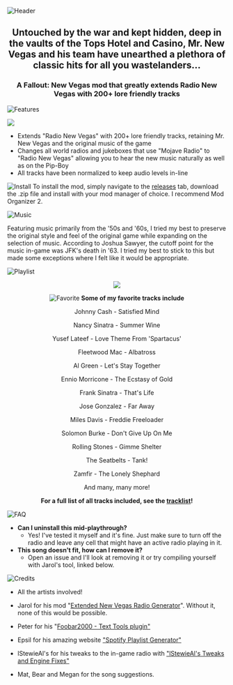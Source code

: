 
![Header](https://user-images.githubusercontent.com/22448079/172238001-6ac0707b-d0b3-4739-b580-9d72ef5ceb3f.png)

<h2 align="center">
  <p>Untouched by the war and kept hidden, deep in the vaults of the Tops Hotel and Casino, Mr. New Vegas and his team have unearthed a plethora of classic hits for all you wastelanders...</p>
</h2>

<h3 align="center">
  <p>A Fallout: New Vegas mod that greatly extends Radio New Vegas with 200+ lore friendly tracks</p>
</h3>


![Features](https://user-images.githubusercontent.com/22448079/172239735-1e0ab82a-c879-4ff6-900c-446461013add.png)

<a  href="https://www.youtube.com/watch?v=JN9yceVkWwM">
  <img src="https://user-images.githubusercontent.com/22448079/172727077-26790158-a54b-4332-b1bd-772d0e509651.png">
</a>

- Extends "Radio New Vegas" with 200+ lore friendly tracks, retaining Mr. New Vegas and the original music of the game
-  Changes all world radios and jukeboxes that use "Mojave Radio" to "Radio New Vegas" allowing you to hear the new music naturally as well as on the Pip-Boy
- All tracks have been normalized to keep audio levels in-line 

 
![Install](https://user-images.githubusercontent.com/22448079/172240403-0225333d-4069-40e7-8882-addadde86ae3.png)
To install the mod, simply navigate to the [releases]() tab, download the .zip file and install with your mod manager of choice. I recommend Mod Organizer 2.

![Music](https://user-images.githubusercontent.com/22448079/172239704-02a6137a-83b6-4f12-a480-70891b2b76fb.png)

Featuring music primarily from the '50s and '60s, I tried my best to preserve the original style and feel of the original game while expanding on the selection of music. According to Joshua Sawyer, the cutoff point for the music in-game was JFK's death in '63. I tried my best to stick to this but made some exceptions where I felt like it would be appropriate.

![Playlist](https://user-images.githubusercontent.com/22448079/172240229-d6e7f811-13af-48de-9a93-7da8c60bd3ec.png)
<div align="center">

<a href="https://open.spotify.com/playlist/689RjJnma7Rg9ijjGitLWq?si=49549c1165f14a89">
  <img src="https://user-images.githubusercontent.com/22448079/172241620-ba125f88-ff37-40cd-b306-8c73803f4874.png">
 </a>

![Favorite](https://user-images.githubusercontent.com/22448079/172240373-18d7d15f-6873-45e6-99e1-60fbc774daad.png)
**Some of my favorite tracks include**

Johnny Cash - Satisfied Mind

Nancy Sinatra - Summer Wine

Yusef Lateef - Love Theme From 'Spartacus'

Fleetwood Mac - Albatross

Al Green - Let's Stay Together

Ennio Morricone - The Ecstasy of Gold

Frank Sinatra - That's Life

Jose Gonzalez - Far Away

Miles Davis - Freddie Freeloader

Solomon Burke - Don't Give Up On Me

Rolling Stones - Gimme Shelter

The Seatbelts - Tank!

Zamfir - The Lonely Shephard

And many, many more! 

**For a full list of all tracks included, see the [tracklist](TRACKLIST.md)!**

</div>

![FAQ](https://user-images.githubusercontent.com/22448079/172240431-67253bca-39ca-4f7f-8399-9a2063aba710.png)
* **Can I uninstall this mid-playthrough?** 
    * Yes! I've tested it myself and it's fine. Just make sure to turn off the radio and leave any cell that might have an active radio playing in it.
* **This song doesn't fit, how can I remove it?**
    * Open an issue and I'll look at removing it or try compiling yourself with Jarol's tool, linked below.

![Credits](https://user-images.githubusercontent.com/22448079/172240492-78d23c00-967c-4a65-a591-516dcd42e547.png)

- All the artists involved!
- Jarol for his mod "[Extended New Vegas Radio Generator](https://www.nexusmods.com/newvegas/mods/36835?tab=description)". Without it, none of this would be possible.
- Peter for his "[Foobar2000 - Text Tools plugin"](https://www.foobar2000.org/components/view/foo_texttools)
- Epsil for his amazing website ["Spotify Playlist Generator"](https://epsil.github.io/spotgen/)
- lStewieAl's for his tweaks to the in-game radio with ["lStewieAl's Tweaks and Engine Fixes"](https://www.nexusmods.com/newvegas/mods/66347)

- Mat, Bear and Megan for the song suggestions.

